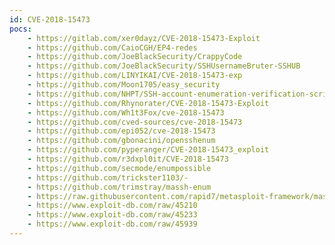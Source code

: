 ```yaml
---
id: CVE-2018-15473
pocs:
    - https://gitlab.com/xer0dayz/CVE-2018-15473-Exploit
    - https://github.com/CaioCGH/EP4-redes
    - https://github.com/JoeBlackSecurity/CrappyCode
    - https://github.com/JoeBlackSecurity/SSHUsernameBruter-SSHUB
    - https://github.com/LINYIKAI/CVE-2018-15473-exp
    - https://github.com/Moon1705/easy_security
    - https://github.com/NHPT/SSH-account-enumeration-verification-script
    - https://github.com/Rhynorater/CVE-2018-15473-Exploit
    - https://github.com/Wh1t3Fox/cve-2018-15473
    - https://github.com/cved-sources/cve-2018-15473
    - https://github.com/epi052/cve-2018-15473
    - https://github.com/gbonacini/opensshenum
    - https://github.com/pyperanger/CVE-2018-15473_exploit
    - https://github.com/r3dxpl0it/CVE-2018-15473
    - https://github.com/secmode/enumpossible
    - https://github.com/trickster1103/-
    - https://github.com/trimstray/massh-enum
    - https://raw.githubusercontent.com/rapid7/metasploit-framework/master/modules/auxiliary/scanner/ssh/ssh_enumusers.rb
    - https://www.exploit-db.com/raw/45210
    - https://www.exploit-db.com/raw/45233
    - https://www.exploit-db.com/raw/45939
---
```

